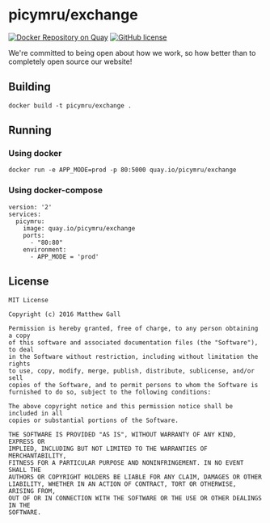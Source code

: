 # picymru/exchange

[![Docker Repository on Quay](https://quay.io/repository/picymru/exchange/status "Docker Repository on Quay")](https://quay.io/repository/picymru/exchange) [![GitHub license](https://img.shields.io/github/license/picymru/exchange.svg)]()

We're committed to being open about how we work, so how better than to completely open source our website!

## Building
    docker build -t picymru/exchange .

## Running
### Using docker
    docker run -e APP_MODE=prod -p 80:5000 quay.io/picymru/exchange
### Using docker-compose
    version: '2'
    services:
      picymru:
        image: quay.io/picymru/exchange
        ports:
          - "80:80"
        environment:
          - APP_MODE = 'prod'
    
## License
    MIT License
    
    Copyright (c) 2016 Matthew Gall
    
    Permission is hereby granted, free of charge, to any person obtaining a copy
    of this software and associated documentation files (the "Software"), to deal
    in the Software without restriction, including without limitation the rights
    to use, copy, modify, merge, publish, distribute, sublicense, and/or sell
    copies of the Software, and to permit persons to whom the Software is
    furnished to do so, subject to the following conditions:
    
    The above copyright notice and this permission notice shall be included in all
    copies or substantial portions of the Software.
    
    THE SOFTWARE IS PROVIDED "AS IS", WITHOUT WARRANTY OF ANY KIND, EXPRESS OR
    IMPLIED, INCLUDING BUT NOT LIMITED TO THE WARRANTIES OF MERCHANTABILITY,
    FITNESS FOR A PARTICULAR PURPOSE AND NONINFRINGEMENT. IN NO EVENT SHALL THE
    AUTHORS OR COPYRIGHT HOLDERS BE LIABLE FOR ANY CLAIM, DAMAGES OR OTHER
    LIABILITY, WHETHER IN AN ACTION OF CONTRACT, TORT OR OTHERWISE, ARISING FROM,
    OUT OF OR IN CONNECTION WITH THE SOFTWARE OR THE USE OR OTHER DEALINGS IN THE
    SOFTWARE.
